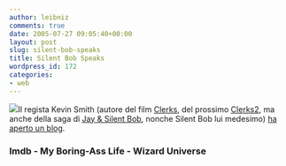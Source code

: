 ```yaml
---
author: leibniz
comments: true
date: 2005-07-27 09:05:40+00:00
layout: post
slug: silent-bob-speaks
title: Silent Bob Speaks
wordpress_id: 172
categories:
- web
---
```


![](http://www.wizarduniverse.com/_gfx_/conventions/conventions/WW20031003-smith.gif)Il regista Kevin Smith (autore del film [Clerks](http://www.imdb.com/title/tt0109445/), del prossimo [Clerks2](http://www.imdb.com/title/tt0424345/), ma anche della saga di [Jay & Silent Bob](http://www.imdb.com/title/tt0261392/), nonche Silent Bob lui medesimo) [ha aperto un blog](http://silentbobspeaks.com/).  



### Imdb - My Boring-Ass Life - Wizard Universe
